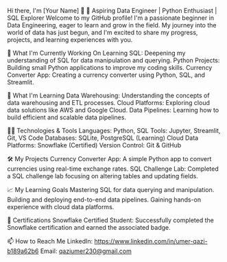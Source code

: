 Hi there, I'm [Your Name] 👋
🚀 Aspiring Data Engineer | Python Enthusiast | SQL Explorer
Welcome to my GitHub profile! I'm a passionate beginner in Data Engineering, eager to learn and grow in the field. My journey into the world of data has just begun, and I'm excited to share my progress, projects, and learning experiences with you.

🔭 What I'm Currently Working On
Learning SQL: Deepening my understanding of SQL for data manipulation and querying.
Python Projects: Building small Python applications to improve my coding skills.
Currency Converter App: Creating a currency converter using Python, SQL, and Streamlit.

🌱 What I'm Learning
Data Warehousing: Understanding the concepts of data warehousing and ETL processes.
Cloud Platforms: Exploring cloud data solutions like AWS and Google Cloud.
Data Pipelines: Learning how to build efficient and scalable data pipelines.

👨‍💻 Technologies & Tools
Languages: Python, SQL
Tools: Jupyter, Streamlit, Git, VS Code
Databases: SQLite, PostgreSQL (Learning)
Cloud Data Platforms: Snowflake (Certified)
Version Control: Git & GitHub

🛠️ My Projects
Currency Converter App: A simple Python app to convert currencies using real-time exchange rates.
SQL Challenge Lab: Completed a SQL challenge lab focusing on altering tables and updating fields.

📈 My Learning Goals
Mastering SQL for data querying and manipulation.
Building and deploying end-to-end data pipelines.
Gaining hands-on experience with cloud data platforms.

📜 Certifications
Snowflake Certified Student: Successfully completed the Snowflake certification and earned the associated badge.

📫 How to Reach Me
LinkedIn: https://www.linkedin.com/in/umer-qazi-b189a62b6
Email: qaziumer230@gmail.com



<!---
UmerQazii/UmerQazii is a ✨ special ✨ repository because its `README.md` (this file) appears on your GitHub profile.
You can click the Preview link to take a look at your changes.
--->
